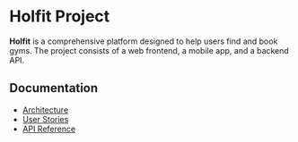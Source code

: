 # Holfit Project

**Holfit** is a comprehensive platform designed to help users find and book gyms. The project consists of a web frontend, a mobile app, and a backend API.

## Documentation

- [Architecture](./docs/architecture.md)
- [User Stories](./docs/user_stories.md)
- [API Reference](./docs/api_reference.md)

